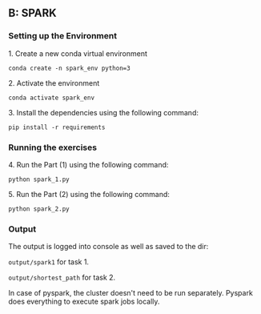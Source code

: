 <h2>B: SPARK</h2>

<h3>Setting up the Environment</h3>
<p>1. Create a new conda virtual environment <br/>

`conda create -n spark_env python=3` <br/></p>
<p>2. Activate the environment <br/>

`conda activate spark_env` <br/></p>
<p>3. Install the dependencies using the following command:<br />

`pip install -r requirements` <br/> </p>

<h3> Running the exercises </h3>
<p>4. Run the Part (1) using the following command: <br/>

`python spark_1.py` <br/></p>
<p>5. Run the Part (2) using the following command: <br/>

`python spark_2.py` <br/></p>

<h3> Output </h3>
<p>The output is logged into console as well as saved to the dir:

`output/spark1` for task 1.</br>

`output/shortest_path` for task 2.</br>

In case of pyspark, the cluster doesn't need to be run separately. Pyspark does everything to execute spark jobs locally.
